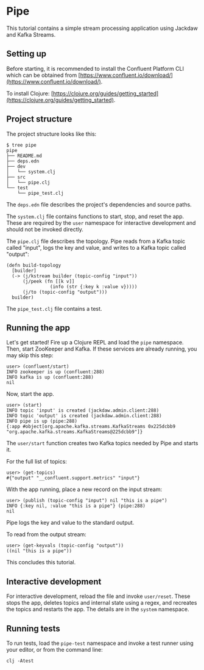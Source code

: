 # Pipe

This tutorial contains a simple stream processing application using Jackdaw and Kafka Streams.

## Setting up

Before starting, it is recommended to install the Confluent Platform CLI which can be obtained from [https://www.confluent.io/download/](https://www.confluent.io/download/).

To install Clojure: [https://clojure.org/guides/getting_started](https://clojure.org/guides/getting_started).

## Project structure

The project structure looks like this:
```
$ tree pipe
pipe
├── README.md
├── deps.edn
├── dev
│   └── system.clj
├── src
│   └── pipe.clj
└── test
    └── pipe_test.clj
```

The `deps.edn` file describes the project's dependencies and source paths.

The `system.clj` file contains functions to start, stop, and reset the app. These are required by the `user` namespace for interactive development and should not be invoked directly.

The `pipe.clj` file describes the topology. Pipe reads from a Kafka topic called "input", logs the key and value, and writes to a Kafka topic called "output":
```
(defn build-topology
  [builder]
  (-> (j/kstream builder (topic-config "input"))
      (j/peek (fn [[k v]]
                (info (str {:key k :value v}))))
      (j/to (topic-config "output")))
  builder)
```

The `pipe_test.clj` file contains a test.

## Running the app

Let's get started! Fire up a Clojure REPL and load the `pipe` namespace. Then, start ZooKeeper and Kafka. If these services are already running, you may skip this step:
```
user> (confluent/start)
INFO zookeeper is up (confluent:288)
INFO kafka is up (confluent:288)
nil
```

Now, start the app.
```
user> (start)
INFO topic 'input' is created (jackdaw.admin.client:288)
INFO topic 'output' is created (jackdaw.admin.client:288)
INFO pipe is up (pipe:288)
{:app #object[org.apache.kafka.streams.KafkaStreams 0x225dcbb9 "org.apache.kafka.streams.KafkaStreams@225dcbb9"]}
```

The `user/start` function creates two Kafka topics needed by Pipe and starts it.

For the full list of topics:
```
user> (get-topics)
#{"output" "__confluent.support.metrics" "input"}
```

With the app running, place a new record on the input stream:
```
user> (publish (topic-config "input") nil "this is a pipe")
INFO {:key nil, :value "this is a pipe"} (pipe:288)
nil
```
Pipe logs the key and value to the standard output.

To read from the output stream:
```
user> (get-keyvals (topic-config "output"))
((nil "this is a pipe"))
```

This concludes this tutorial.

## Interactive development

For interactive development, reload the file and invoke `user/reset`. These stops the app, deletes topics and internal state using a regex, and recreates the topics and restarts the app. The details are in the `system` namespace.

## Running tests

To run tests, load the `pipe-test` namespace and invoke a test runner using your editor, or from the command line:
```
clj -Atest
```

